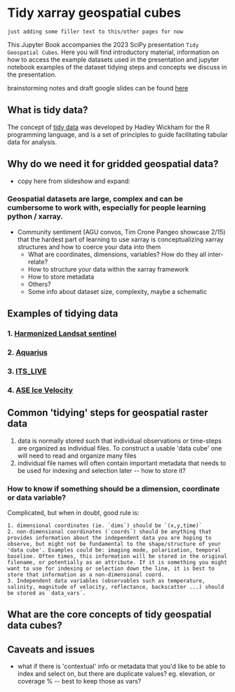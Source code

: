 # Tidy xarray geospatial cubes

```{note}
just adding some filler text to this/other pages for now
```
This Jupyter Book accompanies the 2023 SciPy presentation `Tidy Geospatial Cubes`. Here you will find introductory material, information on how to access the example datasets used in the presentation and jupyter notebook examples of the dataset tidying steps and concepts we discuss in the presentation. 

brainstorming notes and draft google slides can be found [here](https://docs.google.com/presentation/d/1mDS_NWNyJBXVnehe5fQYZdHw4fQ1_j9DkqTLfPbpjvs/edit?usp=sharing)

## What is tidy data? 

The concept of [tidy data](https://vita.had.co.nz/papers/tidy-data.pdf) was developed by Hadley Wickham for the R programming language, and is a set of principles to guide facilitating tabular data for analysis. 

## Why do we need it for gridded geospatial data?

- copy here from slideshow and expand:
### Geospatial datasets are large, complex and can be cumbersome to work with, especially for people learning python / xarray. 
- Community sentiment (AGU convos, Tim Crone Pangeo showcase 2/15) that the hardest part of learning to use xarray is conceptualizing xarray structures and how to coerce your data into them 
  - What are coordinates, dimensions, variables? How do they all inter-relate?
  - How to structure your data within the xarray framework
  - How to store metadata 
  - Others? 
  - Some info about dataset size, complexity, maybe a schematic


## Examples of tidying data

### 1. [Harmonized Landsat sentinel](tidy_hls.ipynb)

### 2. [Aquarius](tidy-xarray.ipynb)

### 3. [ITS_LIVE](tidy_itslive.ipynb)

### 4. [ASE Ice Velocity](https://tutorial.xarray.dev/data_cleaning/ice_velocity.html)

## Common 'tidying' steps for geospatial raster data

1. data is normally stored such that individual observations or time-steps are organized as individual files. To construct a usable 'data cube' one will need to read and organize many files
2. individual file names will often contain important metadata that needs to be used for indexing and selection later -- how to store it?

### How to know if something should be a dimension, coordinate or data variable? 

Complicated, but when in doubt, good rule is:  


    1. dimensional coordinates (ie. `dims`) should be `(x,y,time)`  
    2. non-dimensional coordinates (`coords`) should be anything that provides information about the independent data you are hoping to observe, but might not be fundamental to the shape/structure of your 'data cube'. Examples could be: imaging mode, polarization, temporal baseline. Often times, this information will be stored in the original filename, or potentially as an attribute. If it is something you might want to use for indexing or selection down the line, it is best to store that information as a non-dimensional coord.   
    3. Independent data variables (observables such as temperature, salinity, magnitude of velocity, reflectance, backscatter ...) should be stored as `data_vars`.

## What are the core concepts of tidy geospatial data cubes? 


## Caveats and issues

- what if there is 'contextual' info or metadata that you'd like to be able to index and select on, but there are duplicate values? eg. elevation, or coverage % -- best to keep those as vars?     
